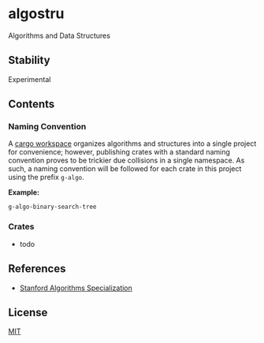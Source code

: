 # algostru

Algorithms and Data Structures

## Stability

Experimental

## Contents

### Naming Convention

A [cargo workspace](https://doc.rust-lang.org/cargo/reference/workspaces.html) organizes algorithms and structures into a single project for convenience; however, publishing crates with a standard naming convention proves to be trickier due collisions in a single namespace. As such, a naming convention will be followed for each crate in this project using the prefix `g-algo`.

**Example:**

`g-algo-binary-search-tree`

### Crates

- todo

## References

- [Stanford Algorithms Specialization](https://www.coursera.org/specializations/algorithms)

## License

[MIT](LICENSE)
